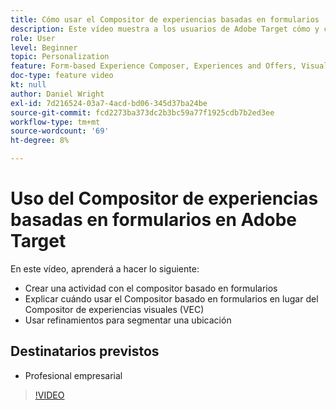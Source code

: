 ```yaml
---
title: Cómo usar el Compositor de experiencias basadas en formularios
description: Este vídeo muestra a los usuarios de Adobe Target cómo y cuándo utilizar el Compositor de experiencias basadas en formularios.
role: User
level: Beginner
topic: Personalization
feature: Form-based Experience Composer, Experiences and Offers, Visual Experience Composer (VEC)
doc-type: feature video
kt: null
author: Daniel Wright
exl-id: 7d216524-03a7-4acd-bd06-345d37ba24be
source-git-commit: fcd2273ba373dc2b3bc59a77f1925cdb7b2ed3ee
workflow-type: tm+mt
source-wordcount: '69'
ht-degree: 8%

---
```


# Uso del Compositor de experiencias basadas en formularios en Adobe Target

En este vídeo, aprenderá a hacer lo siguiente:

* Crear una actividad con el compositor basado en formularios
* Explicar cuándo usar el Compositor basado en formularios en lugar del Compositor de experiencias visuales (VEC)
* Usar refinamientos para segmentar una ubicación

## Destinatarios previstos

* Profesional empresarial

>[!VIDEO](https://video.tv.adobe.com/v/17390/?quality=12)
